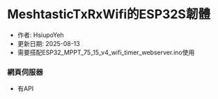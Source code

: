 # MeshtasticTxRxWifi的ESP32S韌體
+ 作者: HsiupoYeh
+ 更新日期: 2025-08-13
+ 需要搭配ESP32_MPPT_75_15_v4_wifi_timer_webserver.ino使用


### 網頁伺服器
+ 有API
